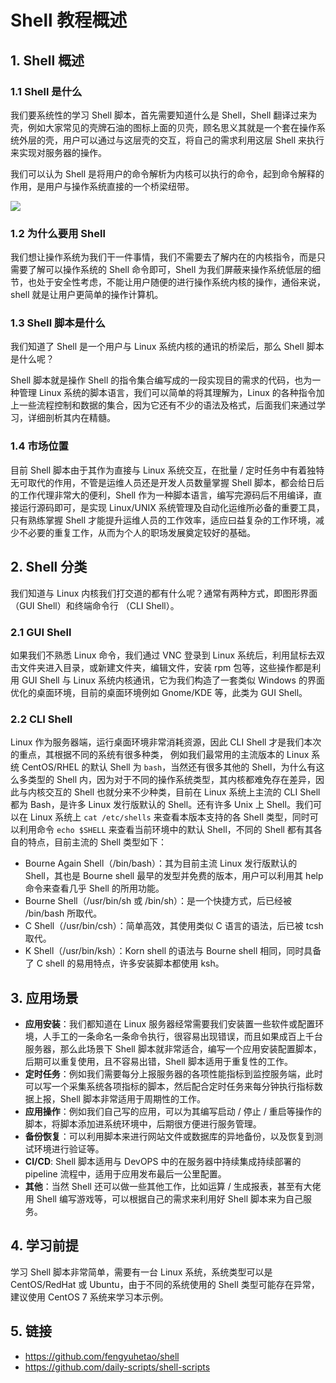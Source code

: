 # Shell 教程概述


## 1. Shell 概述

### 1.1 Shell 是什么

我们要系统性的学习 Shell 脚本，首先需要知道什么是 Shell，Shell 翻译过来为壳，例如大家常见的壳牌石油的图标上面的贝壳，顾名思义其就是一个套在操作系统外层的壳，用户可以通过与这层壳的交互，将自己的需求利用这层 Shell 来执行来实现对服务器的操作。

我们可以认为 Shell 是将用户的命令解析为内核可以执行的命令，起到命令解释的作用，是用户与操作系统直接的一个桥梁纽带。

![](https://kaliarch-bucket-1251990360.cos.ap-beijing.myqcloud.com/blog_img/20220212122242.png)

### 1.2 为什么要用 Shell

我们想让操作系统为我们干一件事情，我们不需要去了解内在的内核指令，而是只需要了解可以操作系统的 Shell 命令即可，Shell 为我们屏蔽来操作系统低层的细节，也处于安全性考虑，不能让用户随便的进行操作系统内核的操作，通俗来说，shell 就是让用户更简单的操作计算机。

### 1.3 Shell 脚本是什么

我们知道了 Shell 是一个用户与 Linux 系统内核的通讯的桥梁后，那么 Shell 脚本是什么呢？

Shell 脚本就是操作 Shell 的指令集合编写成的一段实现目的需求的代码，也为一种管理 Linux 系统的脚本语言，我们可以简单的将其理解为，Linux 的各种指令加上一些流程控制和数据的集合，因为它还有不少的语法及格式，后面我们来通过学习，详细剖析其内在精髓。

### 1.4 市场位置

目前 Shell 脚本由于其作为直接与 Linux 系统交互，在批量 / 定时任务中有着独特无可取代的作用，不管是运维人员还是开发人员数量掌握 Shell 脚本，都会给日后的工作代理非常大的便利，Shell 作为一种脚本语言，编写完源码后不用编译，直接运行源码即可，是实现 Linux/UNIX 系统管理及自动化运维所必备的重要工具， 只有熟练掌握 Shell 才能提升运维人员的工作效率，适应曰益复杂的工作环境，减少不必要的重复工作，从而为个人的职场发展奠定较好的基础。

## 2. Shell 分类

我们知道与 Linux 内核我们打交道的都有什么呢？通常有两种方式，即图形界面 （GUI Shell）和终端命令行 （CLI Shell）。

### 2.1 GUI Shell

如果我们不熟悉 Linux 命令，我们通过 VNC 登录到 Linux 系统后，利用鼠标去双击文件夹进入目录，或新建文件夹，编辑文件，安装 rpm 包等，这些操作都是利用 GUI Shell 与 Linux 系统内核通讯，它为我们构造了一套类似 Windows 的界面优化的桌面环境，目前的桌面环境例如 Gnome/KDE 等，此类为 GUI Shell。

### 2.2 CLI Shell

Linux 作为服务器端，运行桌面环境非常消耗资源，因此 CLI Shell 才是我们本次的重点，其根据不同的系统有很多种类，
例如我们最常用的主流版本的 Linux 系统 CentOS/RHEL 的默认 Shell 为 `bash`，当然还有很多其他的 Shell，为什么有这么多类型的 Shell 内，因为对于不同的操作系统类型，其内核都难免存在差异，因此与内核交互的 Shell 也就分来不少种类，目前在 Linux 系统上主流的 CLI Shell 都为 Bash，是许多 Linux 发行版默认的 Shell。还有许多 Unix 上 Shell。我们可以在 Linux 系统上 `cat /etc/shells` 来查看本版本支持的各 Shell 类型，同时可以利用命令 `echo $SHELL` 来查看当前环境中的默认 Shell，不同的 Shell 都有其各自的特点，目前主流的 Shell 类型如下：

- Bourne Again Shell（/bin/bash）：其为目前主流 Linux 发行版默认的 Shell，其也是 Bourne shell 最早的发型并免费的版本，用户可以利用其 help 命令来查看几乎 Shell 的所用功能。
- Bourne Shell（/usr/bin/sh 或 /bin/sh）：是一个快捷方式，后已经被 /bin/bash 所取代。
- C Shell（/usr/bin/csh）：简单高效，其使用类似 C 语言的语法，后已被 tcsh 取代。
- K Shell（/usr/bin/ksh）：Korn shell 的语法与 Bourne shell 相同，同时具备了 C shell 的易用特点，许多安装脚本都使用 ksh。

## 3. 应用场景

- **应用安装**：我们都知道在 Linux 服务器经常需要我们安装置一些软件或配置环境，人手工的一条命名一条命令执行，很容易出现错误，而且如果成百上千台服务器，那么此场景下 Shell 脚本就非常适合，编写一个应用安装配置脚本，后期可以重复使用，且不容易出错，Shell 脚本适用于重复性的工作。
- **定时任务**：例如我们需要每分上报服务器的各项性能指标到监控服务端，此时可以写一个采集系统各项指标的脚本，然后配合定时任务来每分钟执行指标数据上报，Shell 脚本非常适用于周期性的工作。
- **应用操作**：例如我们自己写的应用，可以为其编写启动 / 停止 / 重启等操作的脚本，将脚本添加进系统环境中，后期很方便进行服务管理。
- **备份恢复**：可以利用脚本来进行网站文件或数据库的异地备份，以及恢复到测试环境进行验证等。
- **CI/CD**: Shell 脚本适用与 DevOPS 中的在服务器中持续集成持续部署的 pipeline 流程中，适用于应用发布最后一公里配置。
- **其他**：当然 Shell 还可以做一些其他工作，比如运算 / 生成报表，甚至有大佬用 Shell 编写游戏等，可以根据自己的需求来利用好 Shell 脚本来为自己服务。

## 4. 学习前提

学习 Shell 脚本非常简单，需要有一台 Linux 系统，系统类型可以是 CentOS/RedHat 或 Ubuntu，由于不同的系统使用的 Shell 类型可能存在异常，建议使用 CentOS 7 系统来学习本示例。



## 5. 链接

- https://github.com/fengyuhetao/shell
- https://github.com/daily-scripts/shell-scripts